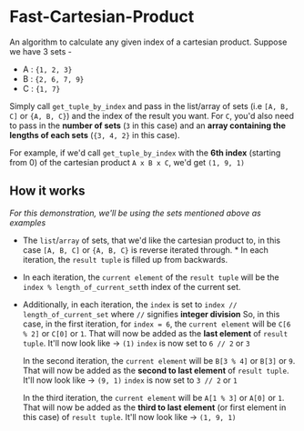 # Fast-Cartesian-Product
An algorithm to calculate any given index of a cartesian product.
Suppose we have 3 sets - 
* A : `{1, 2, 3}`
* B : `{2, 6, 7, 9}`
* C : `{1, 7}`

Simply call `get_tuple_by_index` and pass in the list/array of sets (i.e `[A, B, C]` or `{A, B, C}`) and the index of the result you want.
For `C`, you'd also need to pass in the **number of sets** (`3` in this case) and an **array containing the lengths of each sets** (`{3, 4, 2}` in this case).

For example, if we'd call `get_tuple_by_index` with the **6th index** (starting from 0) of the cartesian product `A x B x C`, we'd get `(1, 9, 1)`
## How it works
*For this demonstration, we'll be using the sets mentioned above as examples*
* The `list`/`array` of sets, that we'd like the cartesian product to, in this case `[A, B, C]` or `{A, B, C}` is reverse iterated through. * In each iteration, the `result tuple` is filled up from backwards.
* In each iteration, the `current element` of the `result tuple` will be the `index % length_of_current_set`th index of the current set.
* Additionally, in each iteration, the `index` is set to `index // length_of_current_set` where `//` signifies **integer division**
  So, in this case, in the first iteration, for `index = 6`, the `current element` will be `C[6 % 2]` or `C[0]` or `1`.
  That will now be added as the **last element** of `result tuple`. It'll now look like -> `(1)`
  `index` is now set to `6 // 2` or `3`
  
  In the second iteration, the `current element` will be `B[3 % 4]` or `B[3]` or `9`.
  That will now be added as the **second to last element** of `result tuple`. It'll now look like -> `(9, 1)`
  `index` is now set to `3 // 2` or `1`
  
  In the third iteration, the `current element` will be `A[1 % 3]` or `A[0]` or `1`.
  That will now be added as the **third to last element** (or first element in this case) of `result tuple`. It'll now look like -> `(1, 9, 1)`

